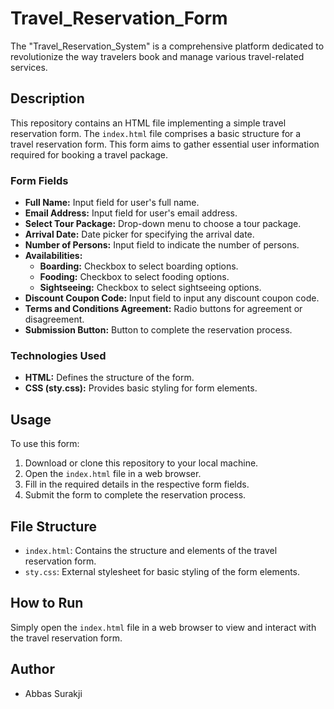 # Travel_Reservation_Form

The "Travel_Reservation_System" is a comprehensive platform dedicated to revolutionize the way travelers book and manage various travel-related services.

## Description

This repository contains an HTML file implementing a simple travel reservation form. The `index.html` file comprises a basic structure for a travel reservation form. This form aims to gather essential user information required for booking a travel package.

### Form Fields

- **Full Name:** Input field for user's full name.
- **Email Address:** Input field for user's email address.
- **Select Tour Package:** Drop-down menu to choose a tour package.
- **Arrival Date:** Date picker for specifying the arrival date.
- **Number of Persons:** Input field to indicate the number of persons.
- **Availabilities:**
  - **Boarding:** Checkbox to select boarding options.
  - **Fooding:** Checkbox to select fooding options.
  - **Sightseeing:** Checkbox to select sightseeing options.
- **Discount Coupon Code:** Input field to input any discount coupon code.
- **Terms and Conditions Agreement:** Radio buttons for agreement or disagreement.
- **Submission Button:** Button to complete the reservation process.

### Technologies Used

- **HTML:** Defines the structure of the form.
- **CSS (sty.css):** Provides basic styling for form elements.

## Usage

To use this form:

1. Download or clone this repository to your local machine.
2. Open the `index.html` file in a web browser.
3. Fill in the required details in the respective form fields.
4. Submit the form to complete the reservation process.

## File Structure

- `index.html`: Contains the structure and elements of the travel reservation form.
- `sty.css`: External stylesheet for basic styling of the form elements.

## How to Run

Simply open the `index.html` file in a web browser to view and interact with the travel reservation form.

## Author

- Abbas Surakji
